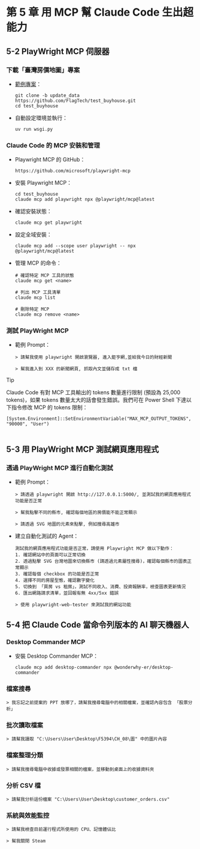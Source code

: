 # 第 5 章 用 MCP 幫 Claude Code 生出超能力


## 5-2 PlayWright MCP 伺服器

### 下載「臺灣房價地圖」專案

- [範例專案](https://github.com/FlagTech/test_buyhouse/tree/update_data)：

    ```
    git clone -b update_data https://github.com/FlagTech/test_buyhouse.git
    cd test_buyhouse
    ```

- 自動設定環境並執行：

    ```
    uv run wsgi.py
    ```

### Claude Code 的 MCP 安裝和管理

- Playwright MCP 的 GitHub：

    ```
    https://github.com/microsoft/playwright-mcp
    ```

- 安裝 Playwright MCP：

    ```
    cd test_buyhouse
    claude mcp add playwright npx @playwright/mcp@latest
    ```

- 確認安裝狀態：

    ```
    claude mcp get playwright
    ```

- 設定全域安裝：

    ```
    claude mcp add --scope user playwright -- npx @playwright/mcp@latest
    ```

- 管理 MCP 的命令：

    ```
    # 確認特定 MCP 工具的狀態
    claude mcp get <name>

    # 列出 MCP 工具清單
    claude mcp list

    # 刪除特定 MCP
    claude mcp remove <name>
    ```

### 測試 PlayWright MCP

- 範例 Prompt：
    ```
    > 請幫我使用 playwright 開啟瀏覽器, 進入鉅亨網,並給我今日的財經新聞
    ```
    ```    
    > 幫我進入到 XXX 的新聞網頁, 抓取內文並儲存成 txt 檔
    ```

> [!TIP]
> Claude Code 有對 MCP 工具輸出的 tokens 數量進行限制 (預設為 25,000 tokens)，如果 tokens 數量太大的話會發生錯誤。我們可在 Power Shell 下達以下指令修改 MCP 的 tokens 限制：
> ```
> [System.Environment]::SetEnvironmentVariable("MAX_MCP_OUTPUT_TOKENS", "90000", "User")

> ```

## 5-3 用 PlayWright MCP 測試網頁應用程式

### 透過 PlayWright MCP 進行自動化測試

- 範例 Prompt：
    ```
    > 請透過 playwright 開啟 http://127.0.0.1:5000/, 並測試我的網頁應用程式功能是否正常
    ```
    ```
    > 幫我點擊不同的縣市, 確認每個地區的房價能不能正常顯示
    ```
    ```
    > 請透過 SVG 地圖的元素來點擊, 例如搜尋高雄市
    ```

- 建立自動化測試的 Agent：

    ```
    測試我的網頁應用程式功能是否正常，請使用 Playwright MCP 做以下動作：
    1. 確認網站中的頁面可以正常切換
    2. 透過點擊 SVG 台灣地圖來切換縣市 (請透過元素屬性搜尋)，確認每個縣市的圖表正常顯示
    3. 確認每個 checkbox 的功能是否正常
    4. 選擇不同的房屋型態，確認數字變化
    5. 切換到 「買房 vs 租房」，測試不同收入、消費、投資報酬率，檢查圖表更新情況
    6. 匯出網路請求清單，並回報有無 4xx/5xx 錯誤
    ```
    ```
    > 使用 playwright-web-tester 來測試我的網站功能
    ```

## 5-4 把 Claude Code 當命令列版本的 AI 聊天機器人

### Desktop Commander MCP

- 安裝 Desktop Commander MCP：
    ```
    claude mcp add desktop-commander npx @wonderwhy-er/desktop-commander
    ```
### 檔案搜尋

```
> 我忘記之前提案的 PPT 放哪了，請幫我搜尋電腦中的相關檔案，並確認內容包含 「股票分析」
```

### 批次讀取檔案

```
> 請幫我讀取 "C:\Users\User\Desktop\F5394\CH_08\圖" 中的圖片內容
```

### 檔案整理分類

```
> 請幫我搜尋電腦中收據或發票相關的檔案，並移動到桌面上的收據資料夾
```

### 分析 CSV 檔

```
> 請幫我分析這份檔案 "C:\Users\User\Desktop\customer_orders.csv" 
```

### 系統與效能監控

```
> 請幫我檢查目前運行程式所使用的 CPU、記憶體佔比
```
```
> 幫我關閉 Steam
```
